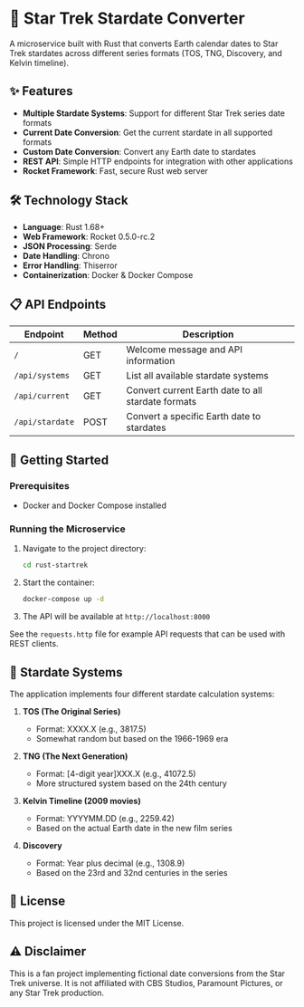 # 🚀 Star Trek Stardate Converter

A microservice built with Rust that converts Earth calendar dates to Star Trek stardates across different series formats (TOS, TNG, Discovery, and Kelvin timeline).

## ✨ Features

- **Multiple Stardate Systems**: Support for different Star Trek series date formats
- **Current Date Conversion**: Get the current stardate in all supported formats
- **Custom Date Conversion**: Convert any Earth date to stardates
- **REST API**: Simple HTTP endpoints for integration with other applications
- **Rocket Framework**: Fast, secure Rust web server

## 🛠️ Technology Stack

- **Language**: Rust 1.68+
- **Web Framework**: Rocket 0.5.0-rc.2
- **JSON Processing**: Serde
- **Date Handling**: Chrono
- **Error Handling**: Thiserror
- **Containerization**: Docker & Docker Compose

## 📋 API Endpoints

| Endpoint | Method | Description |
|----------|--------|-------------|
| `/` | GET | Welcome message and API information |
| `/api/systems` | GET | List all available stardate systems |
| `/api/current` | GET | Convert current Earth date to all stardate formats |
| `/api/stardate` | POST | Convert a specific Earth date to stardates |

## 🏁 Getting Started

### Prerequisites

- Docker and Docker Compose installed

### Running the Microservice

1. Navigate to the project directory:
   ```bash
   cd rust-startrek
   ```

2. Start the container:
   ```bash
   docker-compose up -d
   ```

3. The API will be available at `http://localhost:8000`

See the `requests.http` file for example API requests that can be used with REST clients.

## 🚀 Stardate Systems

The application implements four different stardate calculation systems:

1. **TOS (The Original Series)**
   - Format: XXXX.X (e.g., 3817.5)
   - Somewhat random but based on the 1966-1969 era

2. **TNG (The Next Generation)**
   - Format: [4-digit year]XXX.X (e.g., 41072.5)
   - More structured system based on the 24th century

3. **Kelvin Timeline (2009 movies)**
   - Format: YYYYMM.DD (e.g., 2259.42)
   - Based on the actual Earth date in the new film series

4. **Discovery**
   - Format: Year plus decimal (e.g., 1308.9)
   - Based on the 23rd and 32nd centuries in the series

## 📝 License

This project is licensed under the MIT License.

## ⚠️ Disclaimer

This is a fan project implementing fictional date conversions from the Star Trek universe. It is not affiliated with CBS Studios, Paramount Pictures, or any Star Trek production.
